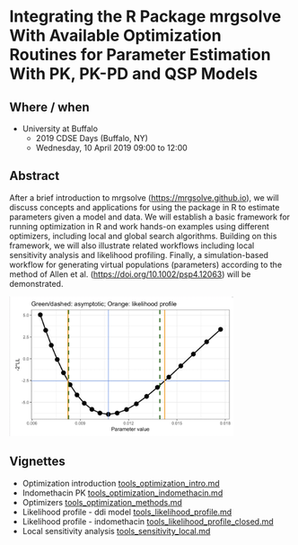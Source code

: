 # Integrating the R Package mrgsolve With Available Optimization Routines for Parameter Estimation With PK, PK-PD and QSP Models

## Where / when

- University at Buffalo
  - 2019 CDSE Days (Buffalo, NY)
  - Wednesday, 10 April 2019 09:00 to 12:00


## Abstract

After a brief introduction to mrgsolve (https://mrgsolve.github.io), we will
discuss concepts and applications for using the package in R to estimate
parameters given a model and data.  We will establish a basic framework for
running optimization in R and work hands-on examples using different optimizers,
including local and global search algorithms. Building on this framework, we
will also illustrate related workflows including local sensitivity analysis and
likelihood profiling. Finally, a simulation-based workflow for generating
virtual populations (parameters) according to the method of Allen et al.
(https://doi.org/10.1002/psp4.12063) will be demonstrated.


<img src = "content/images/readme_1.png" width = "400px"></img>

## Vignettes

- Optimization introduction [tools_optimization_intro.md](content/tools_optimization_intro.md)
- Indomethacin PK [tools_optimization_indomethacin.md](content/tools_optimization_indomethacin.md)
- Optimizers [tools_optimization_methods.md](content/tools_optimization_methods.md)
- Likelihood profile - ddi model [tools_likelihood_profile.md](content/tools_profile_likelihood.md)
- Likelihood profile - indomethacin [tools_likelihood_profile_closed.md](content/tools_profile_likelihood_closed.md)
- Local sensitivity analysis [tools_sensitivity_local.md](content/tools_sensitivity_local.md)


